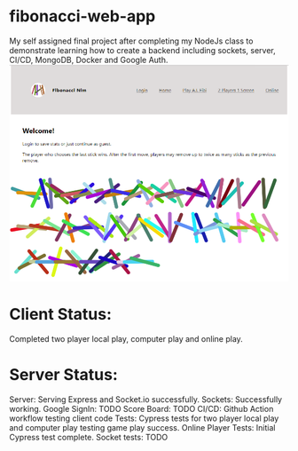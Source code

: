 # fibonacci-web-app
My self assigned final project after completing my NodeJs class to demonstrate learning how to create a backend including sockets, server, CI/CD, MongoDB, Docker and Google Auth.
![Home Page Screen Shot](client/src/assets/screenShot.png)

# Client Status:
Completed two player local play, computer play and online play.

# Server Status: 
Server: Serving Express and Socket.io successfully.
Sockets: Successfully working.
Google SignIn: TODO
Score Board: TODO
CI/CD: Github Action workflow testing client code
Tests: Cypress tests for two player local play and computer play testing game play success.
Online Player Tests: Initial Cypress test complete. Socket tests: TODO
